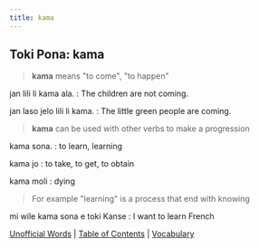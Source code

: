 ```yaml
---
title: kama
---
```


## Toki Pona: kama

> **kama** means "to come", "to happen"

jan lili li kama ala.
: The children are not coming.

jan laso jelo lili li kama.
: The little green people are coming.

> **kama** can be used with other verbs to make a progression

kama sona.
: to learn, learning

kama jo
: to take, to get, to obtain

kama moli
: dying

> For example "learning" is a process that end with knowing

mi wile kama sona e toki Kanse
: I want to learn French

[Unofficial Words](33UnofficialWords.md) | [Table of Contents](toc.md) | [Vocabulary](35Vocabulary.md)
